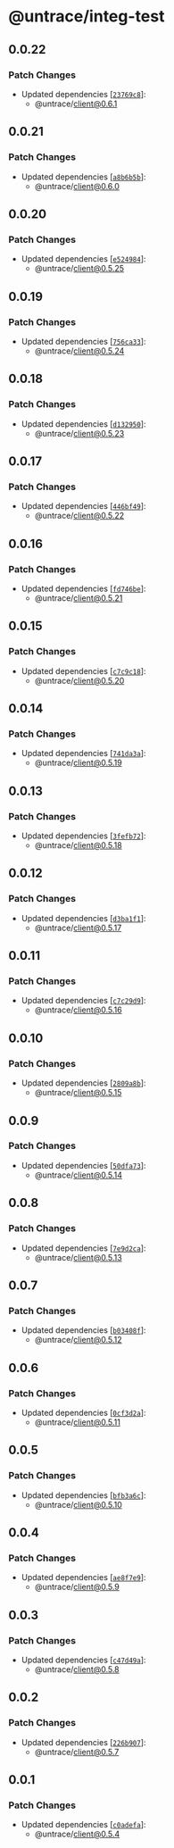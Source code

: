 # @untrace/integ-test

## 0.0.22

### Patch Changes

- Updated dependencies [[`23769c8`](https://github.com/untrace-sh/untrace/commit/23769c8a919e65afd7908123abacfa2648a0f5a6)]:
  - @untrace/client@0.6.1

## 0.0.21

### Patch Changes

- Updated dependencies [[`a8b6b5b`](https://github.com/untrace-sh/untrace/commit/a8b6b5bd4fd6660f49dbbc2999003f76b0acc51b)]:
  - @untrace/client@0.6.0

## 0.0.20

### Patch Changes

- Updated dependencies [[`e524984`](https://github.com/untrace-sh/untrace/commit/e524984072f5a6af4d721f23be29e207b3cd4714)]:
  - @untrace/client@0.5.25

## 0.0.19

### Patch Changes

- Updated dependencies [[`756ca33`](https://github.com/untrace-sh/untrace/commit/756ca339bc771e780e0b7d67dbf29979c5b21f22)]:
  - @untrace/client@0.5.24

## 0.0.18

### Patch Changes

- Updated dependencies [[`d132950`](https://github.com/untrace-sh/untrace/commit/d132950f911a2eee192cda7795a9017c265cd429)]:
  - @untrace/client@0.5.23

## 0.0.17

### Patch Changes

- Updated dependencies [[`446bf49`](https://github.com/untrace-sh/untrace/commit/446bf49b12b724791b88544e2e6f38a37feb9704)]:
  - @untrace/client@0.5.22

## 0.0.16

### Patch Changes

- Updated dependencies [[`fd746be`](https://github.com/untrace-sh/untrace/commit/fd746be9b43f5a6592481024e1d6eb09dc39dc02)]:
  - @untrace/client@0.5.21

## 0.0.15

### Patch Changes

- Updated dependencies [[`c7c9c18`](https://github.com/untrace-sh/untrace/commit/c7c9c18408deae56af6e988d6891a904c26b1bca)]:
  - @untrace/client@0.5.20

## 0.0.14

### Patch Changes

- Updated dependencies [[`741da3a`](https://github.com/untrace-sh/untrace/commit/741da3a2b15d3703f90522b80d9567c87f17eca8)]:
  - @untrace/client@0.5.19

## 0.0.13

### Patch Changes

- Updated dependencies [[`3fefb72`](https://github.com/untrace-sh/untrace/commit/3fefb72d53176ffba9585e90ef6f31e5910a6c3b)]:
  - @untrace/client@0.5.18

## 0.0.12

### Patch Changes

- Updated dependencies [[`d3ba1f1`](https://github.com/untrace-sh/untrace/commit/d3ba1f185ed7533e72b2c68f645a5d8b6b8115fc)]:
  - @untrace/client@0.5.17

## 0.0.11

### Patch Changes

- Updated dependencies [[`c7c29d9`](https://github.com/untrace-sh/untrace/commit/c7c29d9f0c77a57c0e0ae2bd080bda6f578239d1)]:
  - @untrace/client@0.5.16

## 0.0.10

### Patch Changes

- Updated dependencies [[`2809a8b`](https://github.com/untrace-sh/untrace/commit/2809a8b368c4a5a16354096bcb3f278c002eaccb)]:
  - @untrace/client@0.5.15

## 0.0.9

### Patch Changes

- Updated dependencies [[`50dfa73`](https://github.com/untrace-sh/untrace/commit/50dfa739d8a81d1ce42399e2fc701924241bbc77)]:
  - @untrace/client@0.5.14

## 0.0.8

### Patch Changes

- Updated dependencies [[`7e9d2ca`](https://github.com/untrace-sh/untrace/commit/7e9d2caf18ce8976e17f669d938e139b8544b42c)]:
  - @untrace/client@0.5.13

## 0.0.7

### Patch Changes

- Updated dependencies [[`b03408f`](https://github.com/untrace-sh/untrace/commit/b03408f042781953b4ae4fccdba57c091dbc907e)]:
  - @untrace/client@0.5.12

## 0.0.6

### Patch Changes

- Updated dependencies [[`0cf3d2a`](https://github.com/untrace-sh/untrace/commit/0cf3d2a4bada3538ea33ae15bff26920b6666368)]:
  - @untrace/client@0.5.11

## 0.0.5

### Patch Changes

- Updated dependencies [[`bfb3a6c`](https://github.com/untrace-sh/untrace/commit/bfb3a6c2d0bf09e6c5f096727ac1459ac286b8ff)]:
  - @untrace/client@0.5.10

## 0.0.4

### Patch Changes

- Updated dependencies [[`ae8f7e9`](https://github.com/untrace-sh/untrace/commit/ae8f7e905e0a5ecdde1f9c4173c85f9f57cb40e5)]:
  - @untrace/client@0.5.9

## 0.0.3

### Patch Changes

- Updated dependencies [[`c47d49a`](https://github.com/untrace-sh/untrace/commit/c47d49a1058b2172a231d9d1e82a5caffce4846a)]:
  - @untrace/client@0.5.8

## 0.0.2

### Patch Changes

- Updated dependencies [[`226b907`](https://github.com/untrace-sh/untrace/commit/226b907103d45817cd0a11a6c5e671ad930c95bd)]:
  - @untrace/client@0.5.7

## 0.0.1

### Patch Changes

- Updated dependencies [[`c0adefa`](https://github.com/untrace-sh/untrace/commit/c0adefa691a4f8211633bb1d321452df96ab1aea)]:
  - @untrace/client@0.5.4
